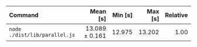 | Command                       |       Mean [s] | Min [s] | Max [s] | Relative |
| :---------------------------- | -------------: | ------: | ------: | -------: |
| `node ./dist/lib/parallel.js` | 13.089 ± 0.161 |  12.975 |  13.202 |     1.00 |
